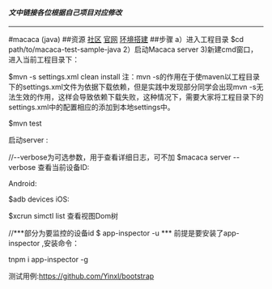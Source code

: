 #### ***文中链接各位根据自己项目对应修改***
--------------------------------------------------------------------------------
#macaca (java)
##资源
[社区](https://testerhome.com/wiki/macaca)
[官网](https://macacajs.com/zh/cli-usage0)
[环境搭建](https://testerhome.com/topics/6431)
##步骤 
a）进入工程目录
$cd path/to/macaca-test-sample-java
2）启动Macaca server
3)新建cmd窗口，进入当前工程目录下：

$mvn -s settings.xml clean install
注：mvn -s的作用在于使maven以工程目录下的settings.xml文件为依据下载依赖，但是实践中发现部分同学会出现mvn -s无法生效的作用，这样会导致依赖下载失败，这种情况下，需要大家将工程目录下的settings.xml中的配置相应的添加到本地settings中。

$mvn test

启动server :

//--verbose为可选参数，用于查看详细日志，可不加
$macaca server --verbose
查看当前设备ID:

Android:

$adb devices
iOS:

$xcrun simctl list
查看视图Dom树

//***部分为要监控的设备id
$ app-inspector -u *** 
前提是要安装了app-inspector ,安装命令：

tnpm i app-inspector -g 


测试用例:https://github.com/Yinxl/bootstrap